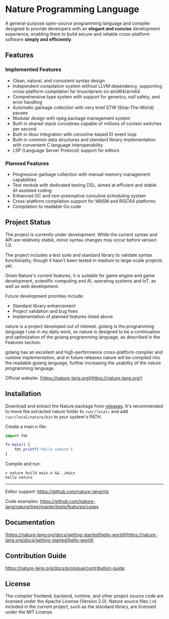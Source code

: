 # Nature Programming Language

A general-purpose open-source programming language and compiler designed to provide developers with an **elegant and concise** development experience, enabling them to build secure and reliable cross-platform software **simply and efficiently**.

## Features

### Implemented Features

- Clean, natural, and consistent syntax design
- Independent compilation system without LLVM dependency, supporting cross-platform compilation for linux/darwin on amd64/arm64
- Comprehensive type system with support for generics, null safety, and error handling
- Automatic garbage collection with very brief STW (Stop-The-World) pauses
- Modular design with npkg package management system
- Built-in shared-stack coroutines capable of millions of context switches per second
- Built-in libuv integration with coroutine-based IO event loop
- Built-in common data structures and standard library implementation with convenient C language interoperability
- LSP (Language Server Protocol) support for editors

### Planned Features

- Progressive garbage collection with manual memory management capabilities
- Test module with dedicated testing DSL, aimed at efficient and stable AI-assisted coding
- Enhanced GC and non-preemptive coroutine scheduling system
- Cross-platform compilation support for WASM and RISC64 platforms
- Compilation to readable Go code

## Project Status

The project is currently under development. While the current syntax and API are relatively stable, minor syntax changes may occur before version 1.0.

The project includes a test suite and standard library to validate syntax functionality, though it hasn't been tested in medium to large-scale projects yet.

Given Nature's current features, it is suitable for game engine and game development, scientific computing and AI, operating systems and IoT, as well as web development.

Future development priorities include:
- Standard library enhancement
- Project validation and bug fixes
- Implementation of planned features listed above

nature is a project developed out of interest. golang is the programming language I use in my daily work, so nature is designed to be a continuation and optimization of the golang programming language, as described in the Features section.

golang has an excellent and high-performance cross-platform compiler and runtime implementation, and in future releases nature will be compiled into the readable golang language, further increasing the usability of the nature programming language.

Official website: [https://nature-lang.org](https://nature-lang.org/)

## Installation

Download and extract the Nature package from [releases](https://github.com/nature-lang/nature/releases). It's recommended to move the extracted nature folder to `/usr/local/` and add `/usr/local/nature/bin` to your system's PATH.

Create a main.n file:

```js
import fmt

fn main() {
    fmt.printf('hello nature')
}
```

Compile and run:

```
> nature build main.n && ./main
hello nature
```

---

Editor support: https://github.com/nature-lang/nls

Code examples: https://github.com/nature-lang/nature/tree/master/tests/features/cases

## Documentation

[https://nature-lang.org/docs/getting-started/hello-world](https://nature-lang.org/docs/getting-started/hello-world)

## Contribution Guide

https://nature-lang.org/docs/prologue/contribution-guide

## License

The compiler frontend, backend, runtime, and other project source code are licensed under the Apache License (Version 2.0). Nature source files (.n) included in the current project, such as the standard library, are licensed under the MIT License.